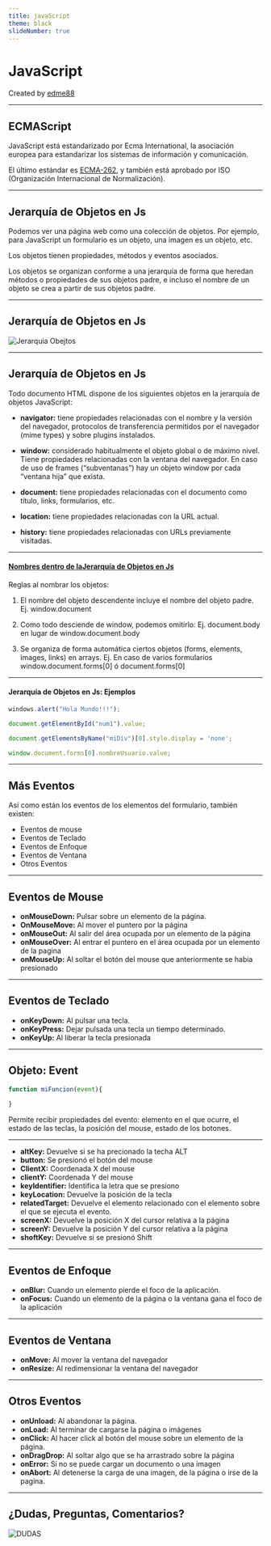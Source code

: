 ```yaml
---
title: javaScript
theme: black
slideNumber: true
---
```


# JavaScript
Created by <i class="fab fa-telegram"></i> 
[edme88]("https://t.me/edme88")

---
## ECMAScript
JavaScript está estandarizado por Ecma International, la asociación europea para estandarizar los sistemas de información 
y comunicación.

El último estándar es [ECMA-262](https://www.ecma-international.org/publications-and-standards/standards/ecma-262/), 
y también está aprobado por ISO (Organización Internacional de Normalización).

---
## Jerarquía de Objetos en Js
Podemos ver una página web como una colección de objetos. Por ejemplo, para JavaScript un formulario es un objeto, una imagen es un objeto, etc.

Los objetos tienen propiedades, métodos y eventos asociados.

Los objetos se organizan conforme a una jerarquía de forma que heredan métodos o propiedades de sus objetos padre, e incluso el nombre de un objeto se crea a partir de sus objetos padre.

---
## Jerarquía de Objetos en Js
![Jerarquia Obejtos](images/html/jerarquiaObjetos.png)

---
## Jerarquía de Objetos en Js
<!-- .slide: style="font-size: 0.65em" -->
Todo documento HTML dispone de los siguientes objetos en la jerarquía de objetos JavaScript:
* **navigator:** tiene propiedades relacionadas con el nombre y la versión del navegador, protocolos de transferencia permitidos por el navegador (mime types) y sobre plugins instalados.

* **window:** considerado habitualmente el objeto global o de máximo nivel. Tiene propiedades relacionadas con la ventana del navegador. En caso de uso de frames (“subventanas”) hay un objeto window por cada “ventana hija” que exista.

* **document:** tiene propiedades relacionadas con el documento como título, links, formularios, etc.

* **location:** tiene propiedades relacionadas con la URL actual.

* **history:** tiene propiedades relacionadas con URLs previamente visitadas.

---
#### [Nombres dentro de laJerarquía de Objetos en Js](https://www.aprenderaprogramar.com/index.php?option=com_content&view=article&id=858:jerarquia-de-objetos-javascript-forms-elements-images-navigator-useragent-geolocation-online-cu01170e&catid=78&Itemid=206)
<!-- .slide: style="font-size: 0.85em" -->
Reglas al nombrar los objetos:

1. El nombre del objeto descendente incluye el nombre del objeto padre. 
Ej. window.document

2. Como todo desciende de window, podemos omitirlo:
Ej. document.body en lugar de window.document.body

3. Se organiza de forma automática ciertos objetos (forms, elements, images, links) en arrays. 
Ej. En caso de varios formularios window.document.forms[0] ó document.forms[0]

---
#### Jerarquía de Objetos en Js: Ejemplos
````javascript
windows.alert("Hola Mundo!!!");

document.getElementById("num1").value;

document.getElementsByName("miDiv")[0].style.display = 'none';

window.document.forms[0].nombreUsuario.value;
````

---
## Más Eventos
Así como están los eventos de los elementos del formulario, también existen:</p>
* Eventos de mouse
* Eventos de Teclado
* Eventos de Enfoque
* Eventos de Ventana
* Otros Eventos

---
## Eventos de Mouse
* **onMouseDown:** Pulsar sobre un elemento de la página.
* **OnMouseMove:** Al mover el puntero por la página
* **onMouseOut:** Al salir del área ocupada por un elemento de la página
* **onMouseOver:** Al entrar el puntero en el área ocupada por un elemento de la pagina
* **onMouseUp:** Al soltar el botón del mouse que anteriormente se habia presionado

---
## Eventos de Teclado
* **onKeyDown:** Al pulsar una tecla.
* **onKeyPress:** Dejar pulsada una tecla un tiempo determinado.
* **onKeyUp:** Al liberar la tecla presionada

---
## Objeto: Event
````javascript
function miFuncion(event){
    
}
````

Permite recibir propiedades del evento:
elemento en el que ocurre, el estado de las teclas, 
la posición del mouse, estado de los botones.


---
<!-- .slide: style="font-size: 0.90em" -->
* **altKey:** Devuelve si se ha precionado la techa ALT
* **button:** Se presionó el botón del mouse
* **ClientX:** Coordenada X del mouse
* **clientY:** Coordenada Y del mouse
* **keyIdentifier:** Identifica la letra que se presiono
* **keyLocation:** Devuelve la posición de la tecla
* **relatedTarget:** Devuelve el elemento relacionado con el elemento sobre el que se ejecuta el evento.
* **screenX:** Devuelve la posición X del cursor relativa a la página
* **screenY:** Devuelve la posición Y del cursor relativa a la página
* **shoftKey:** Devuelve si se presionó Shift

---
## Eventos de Enfoque
* **onBlur:** Cuando un elemento pierde el foco de la aplicación.
* **onFocus:** Cuando un elemento de la página o la ventana gana el foco de la aplicación

---
## Eventos de Ventana
* **onMove:** Al mover la ventana del navegador
* **onResize:** Al redimensionar la ventana del navegador

---
## Otros Eventos
<!-- .slide: style="font-size: 0.90em" -->
* **onUnload:** Al abandonar la página.
* **onLoad:** Al terminar de cargarse la página o imágenes
* **onClick:** Al hacer click al botón del mouse sobre un elemento de la página.
* **onDragDrop:** Al soltar algo que se ha arrastrado sobre la página
* **onError:** Si no se puede cargar un documento o una imagen
* **onAbort:** Al detenerse la carga de una imagen, de la página o irse de la pagina.

---
## ¿Dudas, Preguntas, Comentarios?
![DUDAS](images/pregunta.gif)
